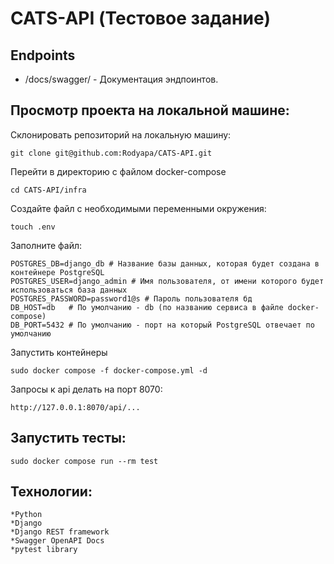# CATS-API (Тестовое задание)
## Endpoints
* /docs/swagger/ - Документация эндпоинтов.
## Просмотр проекта на локальной машине:
Склонировать репозиторий на локальную машину:
```
git clone git@github.com:Rodyapa/CATS-API.git
```
Перейти в директорию с файлом  docker-compose
```
cd CATS-API/infra
```
Создайте файл с необходимыми переменными окружения:
```
touch .env
```
Заполните файл:
```
POSTGRES_DB=django_db # Название базы данных, которая будет создана в контейнере PostgreSQL
POSTGRES_USER=django_admin # Имя пользователя, от имени которого будет использоваться база данных
POSTGRES_PASSWORD=password1@s # Пароль пользователя бд
DB_HOST=db   # По умолчанию - db (по названию сервиса в файле docker-compose)
DB_PORT=5432 # По умолчанию - порт на который PostgreSQL отвечает по умолчанию
```
Запустить контейнеры
```
sudo docker compose -f docker-compose.yml -d 
```
Запросы к api делать на порт 8070:
```
http://127.0.0.1:8070/api/...
```
## Запустить тесты:
```
sudo docker compose run --rm test
```
## Технологии:
    *Python
    *Django
    *Django REST framework
    *Swagger OpenAPI Docs
    *pytest library 
